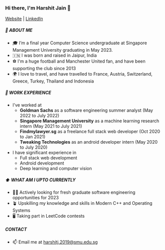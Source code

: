 ### Hi there, I'm Harshit Jain 👋
[Website](https://harshitjain9.github.io/) |
[LinkedIn](https://www.linkedin.com/in/harshit-jain-2001/)

##### 📖  ABOUT ME
- 🎓 I’m a final year Computer Science undergraduate at Singapore Management University graduating in May 2023.
- 🇮🇳 I was born and raised in Jaipur, India 
- ⚽ I'm a huge football and Manchester United fan, and have been supporting the club since 2013
- 🌍 I love to travel, and have travelled to France, Austria, Switzerland, Greece, Turkey, Thailand and Indonesia

##### 💼 WORK EXPERIENCE
- I've worked at
  - <b>Goldman Sachs</b> as a software engineering summer analyst (May 2022 to July 2022)
  - <b>Singapore Management University</b> as a machine learning research intern (May 2021 to July 2021)
  - <b>Findmylawyer.sg</b> as a freelance full stack web developer (Oct 2020 to Jan 2021)
  - <b>Tweaking Technologies</b> as an android developer intern (May 2020 to July 2020)
- I have significant experience in
  - Full stack web development 
  - Android development 
  - Deep learning and computer vision
  
##### ⬆ WHAT AM I UPTO CURRENTLY
  - 👨‍💻 Actively looking for fresh graduate software engineering opportunities for 2023
  - 🪴 Upskilling my knowledge and skills in Modern C++ and Operating Systems
  - 🖥 Taking part in LeetCode contests

##### CONTACT
- 📫 Email me at harshitj.2019@smu.edu.sg 

<!---
harshitjain9/harshitjain9 is a ✨ special ✨ repository because its `README.md` (this file) appears on your GitHub profile.
You can click the Preview link to take a look at your changes.
--->
